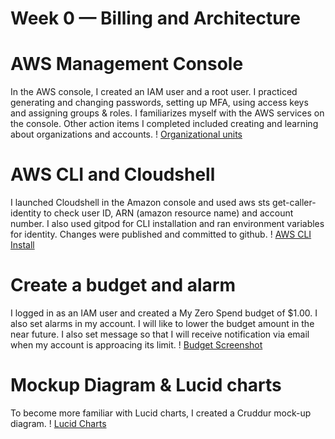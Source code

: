 # Week 0 — Billing and Architecture

# AWS Management Console
In the AWS console, I created an IAM user and a root user. I practiced generating and changing passwords, setting up MFA, using  access keys and assigning groups & roles. I familiarizes myself with the AWS services on the console. Other action items I completed included creating and learning about organizations and accounts.
! [Organizational units]()

# AWS CLI and Cloudshell
I launched Cloudshell in the Amazon console and used  aws sts get-caller-identity to check user ID, ARN (amazon resource name) and account number. I also used gitpod for CLI installation and ran environment variables for identity. Changes were published and committed to github. 
! [AWS CLI Install]()


# Create a budget and alarm
I logged in as an IAM user and created a My Zero Spend budget of $1.00. I also set alarms in my account.  I will like to lower the budget amount in the near future. I also set message so that I will receive notification via email when my account is approacing its limit. 
! [Budget Screenshot]()








# Mockup Diagram & Lucid charts
To become more familiar with Lucid charts, I created a Cruddur mock-up diagram. 
! [Lucid Charts]()
